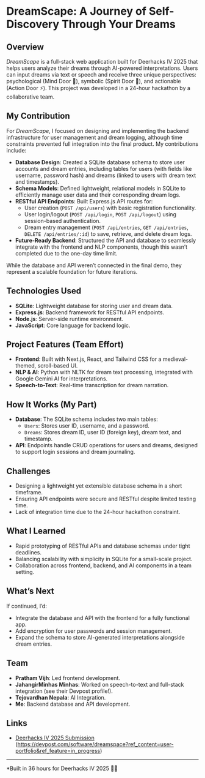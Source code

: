# DreamScape: A Journey of Self-Discovery Through Your Dreams

## Overview
*DreamScape* is a full-stack web application built for Deerhacks IV 2025 that helps users analyze their dreams through AI-powered interpretations. Users can input dreams via text or speech and receive three unique perspectives: psychological (Mind Door 🧠), symbolic (Spirit Door 🔮), and actionable (Action Door ⚡). This project was developed in a 24-hour hackathon by a collaborative team.

## My Contribution
For *DreamScape*, I focused on designing and implementing the backend infrastructure for user management and dream logging, although time constraints prevented full integration into the final product. My contributions include:

- **Database Design**: Created a SQLite database schema to store user accounts and dream entries, including tables for users (with fields like username, password hash) and dreams (linked to users with dream text and timestamps).
- **Schema Models**: Defined lightweight, relational models in SQLite to efficiently manage user data and their corresponding dream logs.
- **RESTful API Endpoints**: Built Express.js API routes for:
  - User creation (`POST /api/users`) with basic registration functionality.
  - User login/logout (`POST /api/login`, `POST /api/logout`) using session-based authentication.
  - Dream entry management (`POST /api/entries`, `GET /api/entries`, `DELETE /api/entries/:id`) to save, retrieve, and delete dream logs.
- **Future-Ready Backend**: Structured the API and database to seamlessly integrate with the frontend and NLP components, though this wasn’t completed due to the one-day time limit.

While the database and API weren’t connected in the final demo, they represent a scalable foundation for future iterations.

## Technologies Used
- **SQLite**: Lightweight database for storing user and dream data.
- **Express.js**: Backend framework for RESTful API endpoints.
- **Node.js**: Server-side runtime environment.
- **JavaScript**: Core language for backend logic.

## Project Features (Team Effort)
- **Frontend**: Built with Next.js, React, and Tailwind CSS for a medieval-themed, scroll-based UI.
- **NLP & AI**: Python with NLTK for dream text processing, integrated with Google Gemini AI for interpretations.
- **Speech-to-Text**: Real-time transcription for dream narration.

## How It Works (My Part)
- **Database**: The SQLite schema includes two main tables:
  - `Users`: Stores user ID, username, and a password.
  - `Dreams`: Stores dream ID, user ID (foreign key), dream text, and timestamp.
- **API**: Endpoints handle CRUD operations for users and dreams, designed to support login sessions and dream journaling.


## Challenges
- Designing a lightweight yet extensible database schema in a short timeframe.
- Ensuring API endpoints were secure and RESTful despite limited testing time.
- Lack of integration time due to the 24-hour hackathon constraint.

## What I Learned
- Rapid prototyping of RESTful APIs and database schemas under tight deadlines.
- Balancing scalability with simplicity in SQLite for a small-scale project.
- Collaboration across frontend, backend, and AI components in a team setting.

## What’s Next
If continued, I’d:
- Integrate the database and API with the frontend for a fully functional app.
- Add encryption for user passwords and session management.
- Expand the schema to store AI-generated interpretations alongside dream entries.

## Team
- **Pratham Vijh**: Led frontend development.
- **JahangirMinhas Minhas**: Worked on speech-to-text and full-stack integration (see their Devpost profile!).
- **Tejovardhan Nepala**: AI Integration.
- **Me**: Backend database and API development.

## Links
- [Deerhacks IV 2025 Submission](#) (https://devpost.com/software/dreamspace?ref_content=user-portfolio&ref_feature=in_progress)

---
*Built in 36 hours for Deerhacks IV 2025 🚀✨
